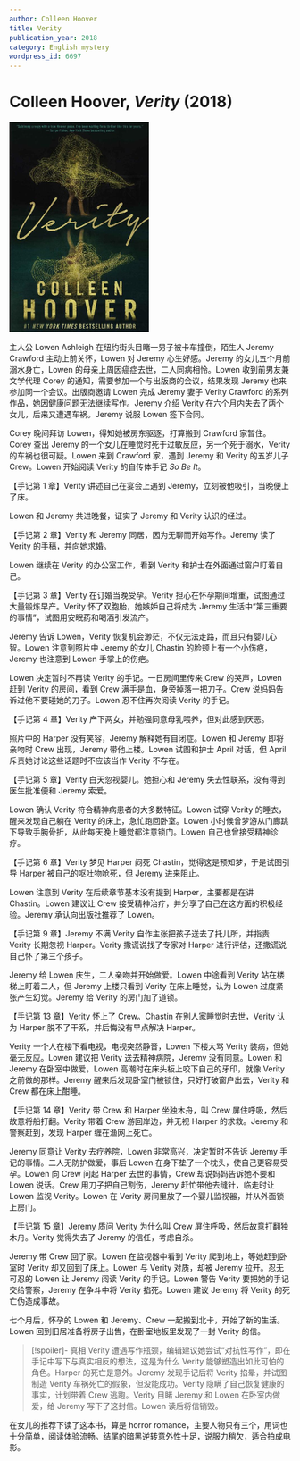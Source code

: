 ```yaml
---
author: Colleen Hoover
title: Verity
publication_year: 2018
category: English mystery
wordpress_id: 6697
---
```


# Colleen Hoover, <i>Verity</i> (2018)

<img src=images/2018_cover.jpg width=250/>

主人公 Lowen Ashleigh 在纽约街头目睹一男子被卡车撞倒，陌生人 Jeremy Crawford 主动上前关怀，Lowen 对 Jeremy 心生好感。Jeremy 的女儿五个月前溺水身亡，Lowen 的母亲上周因癌症去世，二人同病相怜。Lowen 收到前男友兼文学代理 Corey 的通知，需要参加一个与出版商的会议，结果发现 Jeremy 也来参加同一个会议。出版商邀请 Lowen 完成 Jeremy 妻子 Verity Crawford 的系列作品，她因健康问题无法继续写作。Jeremy 介绍 Verity 在六个月内失去了两个女儿，后来又遭遇车祸。Jeremy 说服 Lowen 签下合同。

Corey 晚间拜访 Lowen，得知她被房东驱逐，打算搬到 Crawford 家暂住。Corey 查出 Jeremy 的一个女儿在睡觉时死于过敏反应，另一个死于溺水，Verity 的车祸也很可疑。Lowen 来到 Crawford 家，遇到 Jeremy 和 Verity 的五岁儿子 Crew。Lowen 开始阅读 Verity 的自传体手记 <i>So Be It</i>。

【手记第 1 章】Verity 讲述自己在宴会上遇到 Jeremy，立刻被他吸引，当晚便上了床。

Lowen 和 Jeremy 共进晚餐，证实了 Jeremy 和 Verity 认识的经过。

【手记第 2 章】Verity 和 Jeremy 同居，因为无聊而开始写作。Jeremy 读了 Verity 的手稿，并向她求婚。

Lowen 继续在 Verity 的办公室工作，看到 Verity 和护士在外面通过窗户盯着自己。

【手记第 3 章】Verity 在订婚当晚受孕。Verity 担心在怀孕期间增重，试图通过大量锻炼早产。Verity 怀了双胞胎，她嫉妒自己将成为 Jeremy 生活中“第三重要的事情”，试图用安眠药和喝酒引发流产。

Jeremy 告诉 Lowen，Verity 恢复机会渺茫，不仅无法走路，而且只有婴儿心智。Lowen 注意到照片中 Jeremy 的女儿 Chastin 的脸颊上有一个小伤疤，Jeremy 也注意到 Lowen 手掌上的伤疤。

Lowen 决定暂时不再读 Verity 的手记。一日房间里传来 Crew 的哭声，Lowen 赶到 Verity 的房间，看到 Crew 满手是血，身旁掉落一把刀子。Crew 说妈妈告诉过他不要碰她的刀子。Lowen 忍不住再次阅读 Verity 的手记。

【手记第 4 章】Verity 产下两女，并勉强同意母乳喂养，但对此感到厌恶。

照片中的 Harper 没有笑容，Jeremy 解释她有自闭症。Lowen 和 Jeremy 即将亲吻时 Crew 出现，Jeremy 带他上楼。Lowen 试图和护士 April 对话，但 April 斥责她讨论这些话题时不应该当作 Verity 不存在。

【手记第 5 章】Verity 白天忽视婴儿。她担心和 Jeremy 失去性联系，没有得到医生批准便和 Jeremy 索爱。

Lowen 确认 Verity 符合精神病患者的大多数特征。Lowen 试穿 Verity 的睡衣，醒来发现自己躺在 Verity 的床上，急忙跑回卧室。Lowen 小时候曾梦游从门廊跳下导致手腕骨折，从此每天晚上睡觉都注意锁门。Lowen 自己也曾接受精神诊疗。

【手记第 6 章】Verity 梦见 Harper 闷死 Chastin，觉得这是预知梦，于是试图引导 Harper 被自己的呕吐物呛死，但 Jeremy 进来阻止。

Lowen 注意到 Verity 在后续章节基本没有提到 Harper，主要都是在讲 Chastin。Lowen 建议让 Crew 接受精神治疗，并分享了自己在这方面的积极经验。Jeremy 承认向出版社推荐了 Lowen。

【手记第 9 章】Jeremy 不满 Verity 自作主张把孩子送去了托儿所，并指责 Verity 长期忽视 Harper。Verity 撒谎说找了专家对 Harper 进行评估，还撒谎说自己怀了第三个孩子。

Jeremy 给 Lowen 庆生，二人亲吻并开始做爱。Lowen 中途看到 Verity 站在楼梯上盯着二人，但 Jeremy 上楼只看到 Verity 在床上睡觉，认为 Lowen 过度紧张产生幻觉。Jeremy 给 Verity 的房门加了道锁。

【手记第 13 章】Verity 怀上了 Crew。Chastin 在别人家睡觉时去世，Verity 认为 Harper 脱不了干系，并后悔没有早点解决 Harper。

Verity 一个人在楼下看电视，电视突然静音，Lowen 下楼大骂 Verity 装病，但她毫无反应。Lowen 建议把 Verity 送去精神病院，Jeremy 没有同意。Lowen 和 Jeremy 在卧室中做爱，Lowen 高潮时在床头板上咬下自己的牙印，就像 Verity 之前做的那样。Jeremy 醒来后发现卧室门被锁住，只好打破窗户出去，Verity 和 Crew 都在床上酣睡。

【手记第 14 章】Verity 带 Crew 和 Harper 坐独木舟，叫 Crew 屏住呼吸，然后故意将船打翻。Verity 带着 Crew 游回岸边，并无视 Harper 的求救。Jeremy 和警察赶到，发现 Harper 缠在渔网上死亡。

Jeremy 同意让 Verity 去疗养院，Lowen 非常高兴，决定暂时不告诉 Jeremy 手记的事情。二人无防护做爱，事后 Lowen 在身下垫了一个枕头，使自己更容易受孕。Lowen 向 Crew 问起 Harper 去世的事情，Crew 却说妈妈告诉她不要和 Lowen 说话。Crew 用刀子把自己割伤，Jeremy 赶忙带他去缝针，临走时让 Lowen 监视 Verity。Lowen 在 Verity 房间里放了一个婴儿监视器，并从外面锁上房门。

【手记第 15 章】Jeremy 质问 Verity 为什么叫 Crew 屏住呼吸，然后故意打翻独木舟。Verity 觉得失去了 Jeremy 的信任，考虑自杀。

Jeremy 带 Crew 回了家。Lowen 在监视器中看到 Verity 爬到地上，等她赶到卧室时 Verity 却又回到了床上。Lowen 与 Verity 对质，却被 Jeremy 拉开。忍无可忍的 Lowen 让 Jeremy 阅读 Verity 的手记。Lowen 警告 Verity 要把她的手记交给警察，Jeremy 在争斗中将 Verity 掐死。Lowen 建议 Jeremy 将 Verity 的死亡伪造成事故。

七个月后，怀孕的 Lowen 和 Jeremy、Crew 一起搬到北卡，开始了新的生活。Lowen 回到旧居准备将房子出售，在卧室地板里发现了一封 Verity 的信。

> [!spoiler]- 真相
> Verity 遭遇写作瓶颈，编辑建议她尝试“对抗性写作”，即在手记中写下与真实相反的想法，这是为什么 Verity 能够塑造出如此可怕的角色。Harper 的死亡是意外。Jeremy 发现手记后将 Verity 掐晕，并试图制造 Verity 车祸死亡的假象，但没能成功。Verity 隐瞒了自己恢复健康的事实，计划带着 Crew 逃跑。Verity 目睹 Jeremy 和 Lowen 在卧室内做爱，给 Jeremy 写下了这封信。Lowen 读后将信销毁。

在女儿的推荐下读了这本书，算是 horror romance，主要人物只有三个，用词也十分简单，阅读体验流畅。结尾的暗黑逆转意外性十足，说服力稍欠，适合拍成电影。